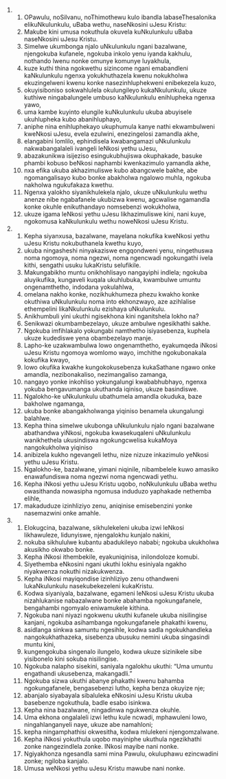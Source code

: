 <ol>
  <li>
    <ol>
      <li>OPawulu, noSilvanu, noThimothewu kulo ibandla labaseThesalonika elikuNkulunkulu, uBaba wethu, naseNkosini uJesu Kristu:</li>
      <li>Makube kini umusa nokuthula okuvela kuNkulunkulu uBaba naseNkosini uJesu Kristu.</li>
      <li>Simelwe ukumbonga njalo uNkulunkulu ngani bazalwane, njengokuba kufanele, ngokuba inkolo yenu iyanda kakhulu, nothando lwenu nonke omunye komunye luyakhula,</li>
      <li>kuze kuthi thina ngokwethu sizincome ngani emabandleni kaNkulunkulu ngenxa yokukhuthazela kwenu nokukholwa ekuzingelweni kwenu konke nasezinhluphekweni enibekezela kuzo,</li>
      <li>okuyisiboniso sokwahlulela okulungileyo kukaNkulunkulu, ukuze kuthiwe ningabalungele umbuso kaNkulunkulu enihlupheka ngenxa yawo,</li>
      <li>uma kambe kuyinto elungile kuNkulunkulu ukuba abuyisele ukuhlupheka kubo abanihluphayo,</li>
      <li>aniphe nina enihluphekayo ukuphumula kanye nathi ekwambulweni kweNkosi uJesu, evela ezulwini, enezingelosi zamandla akhe,</li>
      <li>elangabini lomlilo, ephindisela kwabangamazi uNkulunkulu nakwabangalaleli ivangeli leNkosi yethu uJesu,</li>
      <li>abazakunikwa isijeziso esingukubhujiswa okuphakade, basuke phambi kobuso beNkosi naphambi kwenkazimulo yamandla akhe,</li>
      <li>nxa efika ukuba akhazimuliswe kubo abangcwele bakhe, abe ngomangalisayo kubo bonke abakholwa ngalowo muhla, ngokuba nakholwa ngukufakaza kwethu.</li>
      <li>Ngenxa yalokho siyanikhulekela njalo, ukuze uNkulunkulu wethu anenze nibe ngabafanele ukubizwa kwenu, agcwalise ngamandla konke okuhle enikuthandayo nomsebenzi wokukholwa,</li>
      <li>ukuze igama leNkosi yethu uJesu likhazimuliswe kini, nani kuye, ngokomusa kaNkulunkulu wethu noweNkosi uJesu Kristu.</li>
    </ol>
  </li>
  <li>
    <ol>
      <li>Kepha siyanxusa, bazalwane, mayelana nokufika kweNkosi yethu uJesu Kristu nokubuthanela kwethu kuyo,</li>
      <li>ukuba ningasheshi ninyakaziswe engqondweni yenu, ningethuswa noma ngomoya, noma ngezwi, noma ngencwadi ngokungathi ivela kithi, sengathi usuku lukaKristu selufikile.</li>
      <li>Makungabikho muntu onikhohlisayo nangayiphi indlela; ngokuba aluyikufika, kungaveli kuqala ukuhlubuka, kwambulwe umuntu ongenamthetho, indodana yokulahlwa,</li>
      <li>omelana nakho konke, nozikhukhumeza phezu kwakho konke okuthiwa uNkulunkulu noma into ekhonzwayo, aze azihlalise ethempelini likaNkulunkulu ezishaya uNkulunkulu.</li>
      <li>Anikhumbuli yini ukuthi ngisekhona kini nganitshela lokho na?</li>
      <li>Senikwazi okumbambezelayo, ukuze ambulwe ngesikhathi sakhe.</li>
      <li>Ngokuba imfihlakalo yokungabi namthetho isiyasebenza, kuphela ukuze kudediswe yena obambezelayo manje.</li>
      <li>Lapho-ke uzakwambulwa lowo ongenamthetho, eyakumqeda iNkosi uJesu Kristu ngomoya womlomo wayo, imchithe ngokubonakala kokufika kwayo,</li>
      <li>lowo okufika kwakhe kungokokusebenza kukaSathane ngawo onke amandla, nezibonakaliso, nezimangaliso zamanga,</li>
      <li>nangayo yonke inkohliso yokungalungi kwababhubhayo, ngenxa yokuba bengavumanga ukuthanda iqiniso, ukuze basindiswe.</li>
      <li>Ngalokho-ke uNkulunkulu ubathumela amandla okuduka, baze bakholwe ngamanga,</li>
      <li>ukuba bonke abangakholwanga yiqiniso benamela ukungalungi balahlwe.</li>
      <li>Kepha thina simelwe ukubonga uNkulunkulu njalo ngani bazalwane abathandwa yiNkosi, ngokuba kwasekuqaleni uNkulunkulu wanikhethela ukusindiswa ngokungcwelisa kukaMoya nangokukholwa yiqiniso</li>
      <li>anibizela kukho ngevangeli lethu, nize nizuze inkazimulo yeNkosi yethu uJesu Kristu.</li>
      <li>Ngalokho-ke, bazalwane, yimani niqinile, nibambelele kuwo amasiko enawafundiswa noma ngezwi noma ngencwadi yethu.</li>
      <li>Kepha iNkosi yethu uJesu Kristu uqobo, noNkulunkulu uBaba wethu owasithanda nowasipha ngomusa induduzo yaphakade nethemba elihle,</li>
      <li>makaduduze izinhliziyo zenu, aniqinise emisebenzini yonke nasemazwini onke amahle.</li>
    </ol>
  </li>
  <li>
    <ol>
      <li>Elokugcina, bazalwane, sikhulekeleni ukuba izwi leNkosi likhawuleze, lidunyiswe, njengalokhu kunjalo nakini,</li>
      <li>nokuba sikhululwe kubantu abadukileyo nababi; ngokuba ukukholwa akusikho okwabo bonke.</li>
      <li>Kepha iNkosi ithembekile, eyakuniqinisa, inilondoloze komubi.</li>
      <li>Siyethemba eNkosini ngani ukuthi lokhu esiniyala ngakho niyakwenza nokuthi nizakukwenza.</li>
      <li>Kepha iNkosi mayiqondise izinhliziyo zenu othandweni lukaNkulunkulu nasekubekezeleni kukaKristu.</li>
      <li>Kodwa siyaniyala, bazalwane, egameni leNkosi uJesu Kristu ukuba nizahlukanise nabazalwane bonke abahamba ngokungafanele, bengahambi ngomyalo eniwamukele kithina.</li>
      <li>Ngokuba nani niyazi ngokwenu ukuthi kufanele ukuba nisilingise kanjani, ngokuba asihambanga ngokungafanele phakathi kwenu,</li>
      <li>asidlanga sinkwa samuntu ngesihle, kodwa sadla ngokukhandleka nangokukhathazeka, sisebenza ubusuku nemini ukuba singasindi muntu kini,</li>
      <li>kungengokuba singenalo ilungelo, kodwa ukuze sizinikele sibe yisibonelo kini sokuba nisilingise.</li>
      <li>Ngokuba nalapho sisekini, saniyala ngalokhu ukuthi: “Uma umuntu engathandi ukusebenza, makangadli.”</li>
      <li>Ngokuba sizwa ukuthi abanye phakathi kwenu bahamba ngokungafanele, bengasebenzi lutho, kepha benza okuyize nje;</li>
      <li>abanjalo siyabayala sibaluleka eNkosini uJesu Kristu ukuba basebenze ngokuthula, badle esabo isinkwa.</li>
      <li>Kepha nina bazalwane, ningadinwa ngukwenza okuhle.</li>
      <li>Uma ekhona ongalaleli izwi lethu kule ncwadi, mphawuleni lowo, ningahlanganyeli naye, ukuze abe namahloni;</li>
      <li>kepha ningamphathisi okwesitha, kodwa mlulekeni njengomzalwane.</li>
      <li>Kepha iNkosi yokuthula uqobo mayiniphe ukuthula ngezikhathi zonke nangezindlela zonke. INkosi mayibe nani nonke.</li>
      <li>Ngiyakhonza ngesandla sami mina Pawulu, okuluphawu ezincwadini zonke; ngiloba kanjalo.</li>
      <li>Umusa weNkosi yethu uJesu Kristu mawube nani nonke.</li>
    </ol>
  </li>
</ol>